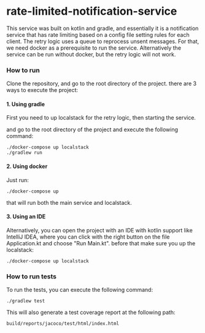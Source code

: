 # rate-limited-notification-service

This service was built on kotlin and gradle, and essentially it is a notification service that has rate limiting based on a config file setting rules for each client.
The retry logic uses a queue to reprocess unsent messages. For that, we need docker as a prerequisite to run the service. Alternatively the service can be run without docker, but the retry logic will not work.

### How to run
Clone the repository, and go to the root directory of the project. there are 3 ways to execute the project:



#### 1. Using gradle
First you need to up localstack for the retry logic, then starting the service.


and go to the root directory of the project and execute the following command:
```
./docker-compose up localstack
./gradlew run
```

#### 2. Using docker
Just run:
```
./docker-compose up
```
that will run both the main service and localstack.


#### 3. Using an IDE
Alternatively, you can open the project with an IDE with kotlin support like IntelliJ IDEA, where you can click with the right button on the file Application.kt and choose "Run Main.kt".
before that make sure you up the localstack:
```
./docker-compose up localstack
```

### How to run tests
To run the tests, you can execute the following command:
```
./gradlew test
```

This will also generate a test coverage report at the following path:
```
build/reports/jacoco/test/html/index.html
```
